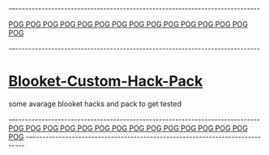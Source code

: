 -–---------------------------------------------------------------------------

[POG POG POG POG POG POG POG POG POG POG POG POG POG POG POG](#)

-–---------------------------------------------------------------------------
# <h1>[Blooket-Custom-Hack-Pack](#)</h1>
some avarage blooket hacks and pack to get tested

-–---------------------------------------------------------------------------
[POG POG POG POG POG POG POG POG POG POG POG POG POG POG POG](#)
-–---------------------------------------------------------------------------
